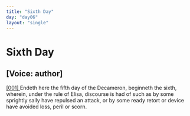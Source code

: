 ```yaml
---
title: "Sixth Day"
day: "day06"
layout: "single"
---
```

<div id="day06" ruler="elissa" type="Day">
 <h1>
  Sixth Day
 </h1>
 <p>
  <h2>
   [Voice: author]
  </h2>
 </p>
 <argument>
  <p>
   <a href="{{ site.baseurl }}itDecameron/day06#p06990001" id="p06990001">
    [001]
   </a>
   Endeth here the fifth day of the Decameron, beginneth the sixth,
wherein, under the rule of Elisa, discourse is had of such as by some sprightly sally have
repulsed an attack, or by some ready retort or device have avoided loss, peril or
scorn.
  </p>
 </argument>
</div>